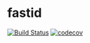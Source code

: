 # fastid

[![Build Status](https://travis-ci.org/beinan/fastid.svg?branch=master)](https://travis-ci.org/beinan/fastid)
[![codecov](https://codecov.io/gh/beinan/fastid/branch/master/graph/badge.svg)](https://codecov.io/gh/beinan/fastid)


